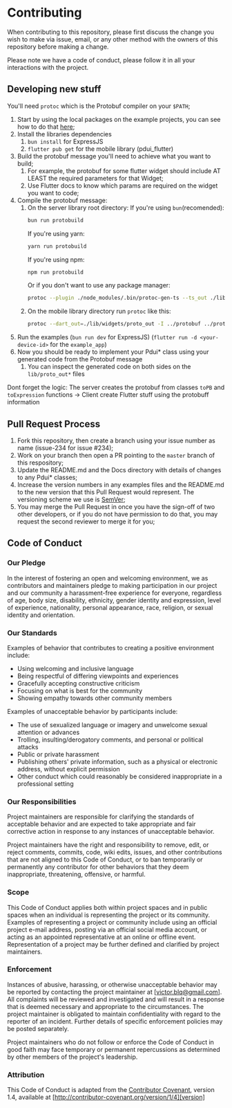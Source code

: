 # Contributing

When contributing to this repository, please first discuss the change you wish to make via issue,
email, or any other method with the owners of this repository before making a change. 

Please note we have a code of conduct, please follow it in all your interactions with the project.

## Developing new stuff
You'll need `protoc` which is the Protobuf compiler on your `$PATH`;

1. Start by using the local packages on the example projects, you can see how to do that [here](docs/guides/how-to-use-local-packages.md);
2. Install the libraries dependencies 
    1. `bun install` for ExpressJS
    2. `flutter pub get` for the mobile library (pdui_flutter)
3. Build the protobuf message you'll need to achieve what you want to build;
    1. For example, the protobuf for some flutter widget should include AT LEAST the required parameters for that Widget;
    2. Use Flutter docs to know which params are required on the widget you want to code;
4. Compile the protobuf message:
    1. On the server library root directory:
        If you're using `bun`(recomended):
        ```bash 
        bun run protobuild
        ```
        If you're using yarn:
        ```bash 
        yarn run protobuild
        ```
        If you're using npm:
        ```bash 
        npm run protobuild
        ```
        Or if you don't want to use any package manager:
        ```bash
        protoc --plugin ./node_modules/.bin/protoc-gen-ts --ts_out ./lib/proto-out -I ../protobuf/ ../protobuf/*
        ```
    2. On the mobile library directory run `protoc` like this:
        ```bash 
        protoc --dart_out=./lib/widgets/proto_out -I ../protobuf ../protobuf/* 
        ```
5. Run the examples (`bun run dev` for ExpressJS) (`flutter run -d <your-device-id>` for the `example_app`)
6. Now you should be ready to implement your Pdui* class using your generated code from the Protobuf message
    1. You can inspect the generated code on both sides on the `lib/proto_out*` files

Dont forget the logic: The server creates the protobuf from classes `toPB` and `toExpression` functions -> Client create Flutter stuff using the protobuff information

## Pull Request Process

1. Fork this repository, then create a branch using your issue number as name (issue-234 for issue #234);
2. Work on your branch then open a PR pointing to the `master` branch of this respository;
2. Update the README.md and the Docs directory with details of changes to any Pdui* classes;
3. Increase the version numbers in any examples files and the README.md to the new version that this
   Pull Request would represent. The versioning scheme we use is [SemVer](http://semver.org/);
4. You may merge the Pull Request in once you have the sign-off of two other developers, or if you 
   do not have permission to do that, you may request the second reviewer to merge it for you;

## Code of Conduct

### Our Pledge

In the interest of fostering an open and welcoming environment, we as
contributors and maintainers pledge to making participation in our project and
our community a harassment-free experience for everyone, regardless of age, body
size, disability, ethnicity, gender identity and expression, level of experience,
nationality, personal appearance, race, religion, or sexual identity and
orientation.

### Our Standards

Examples of behavior that contributes to creating a positive environment
include:

* Using welcoming and inclusive language
* Being respectful of differing viewpoints and experiences
* Gracefully accepting constructive criticism
* Focusing on what is best for the community
* Showing empathy towards other community members

Examples of unacceptable behavior by participants include:

* The use of sexualized language or imagery and unwelcome sexual attention or
advances
* Trolling, insulting/derogatory comments, and personal or political attacks
* Public or private harassment
* Publishing others' private information, such as a physical or electronic
  address, without explicit permission
* Other conduct which could reasonably be considered inappropriate in a
  professional setting

### Our Responsibilities

Project maintainers are responsible for clarifying the standards of acceptable
behavior and are expected to take appropriate and fair corrective action in
response to any instances of unacceptable behavior.

Project maintainers have the right and responsibility to remove, edit, or
reject comments, commits, code, wiki edits, issues, and other contributions
that are not aligned to this Code of Conduct, or to ban temporarily or
permanently any contributor for other behaviors that they deem inappropriate,
threatening, offensive, or harmful.

### Scope

This Code of Conduct applies both within project spaces and in public spaces
when an individual is representing the project or its community. Examples of
representing a project or community include using an official project e-mail
address, posting via an official social media account, or acting as an appointed
representative at an online or offline event. Representation of a project may be
further defined and clarified by project maintainers.

### Enforcement

Instances of abusive, harassing, or otherwise unacceptable behavior may be
reported by contacting the project maintainer at [victor.blq@gmail.com]. All
complaints will be reviewed and investigated and will result in a response that
is deemed necessary and appropriate to the circumstances. The project maintainer is
obligated to maintain confidentiality with regard to the reporter of an incident.
Further details of specific enforcement policies may be posted separately.

Project maintainers who do not follow or enforce the Code of Conduct in good
faith may face temporary or permanent repercussions as determined by other
members of the project's leadership.

### Attribution

This Code of Conduct is adapted from the [Contributor Covenant][homepage], version 1.4,
available at [http://contributor-covenant.org/version/1/4][version]

[homepage]: http://contributor-covenant.org
[version]: http://contributor-covenant.org/version/1/4/
